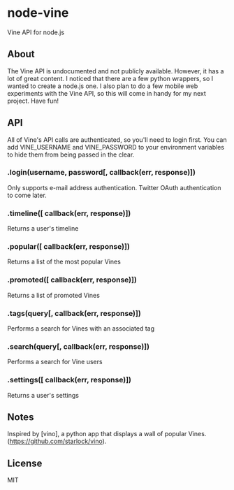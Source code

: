 # node-vine

  Vine API for node.js

## About

  The Vine API is undocumented and not publicly available.  However, it has a lot of great content.  I noticed that there are a few python wrappers, so I wanted to create a node.js one.  I also plan to do a few mobile web experiments with the Vine API, so this will come in handy for my next project.  Have fun!

## API

  All of Vine's API calls are authenticated, so you'll need to login first.  You can add VINE_USERNAME and VINE_PASSWORD to your environment variables to hide them from being passed in the clear.

### .login(username, password[, callback(err, response)])

  Only supports e-mail address authentication. Twitter OAuth authentication to come later.

### .timeline([ callback(err, response)])

  Returns a user's timeline

### .popular([ callback(err, response)])

  Returns a list of the most popular Vines

### .promoted([ callback(err, response)])

  Returns a list of promoted Vines

### .tags(query[, callback(err, response)])

  Performs a search for Vines with an associated tag

### .search(query[, callback(err, response)])

  Performs a search for Vine users

### .settings([ callback(err, response)])

  Returns a user's settings

## Notes

  Inspired by [vino], a python app that displays a wall of popular Vines.(https://github.com/starlock/vino).

## License

  MIT
